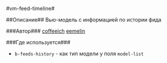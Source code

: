 #vm-feed-timeline#

##Описание##
Вью-модель с информацией по истории фида

###Автор### 
[coffeeich](https://staff.yandex-team.ru/coffeeich)
[eemelin](https://staff.yandex-team.ru/eemelin)

###Где используется###

* `b-feeds-history` - как тип модели у поля `model-list`
